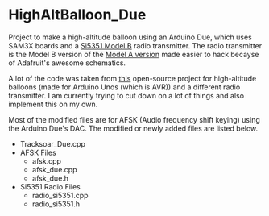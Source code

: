 # HighAltBalloon_Due
Project to make a high-altitude balloon using an Arduino Due, which uses SAM3X boards and a [Si5351 Model B](https://www.digikey.com/product-detail/en/silicon-labs/SI5351B-B-GM/336-2401-ND/3679849) radio transmitter. 
The radio transmitter is the Model B version of the [Model A version](https://www.adafruit.com/product/2045) made easier to hack becayse of Adafruit's awesome schematics.

A lot of the code was taken from [this](https://www.tracksoar.com/source/) open-source project for high-altitude balloons (made for Arduino Unos (which is AVR)) and a different radio transmitter.
I am currently trying to cut down on a lot of things and also implement this on my own.

Most of the modified files are for AFSK (Audio frequency shift keying) using the Arduino Due's DAC.
The modified or newly added files are listed below.
* Tracksoar_Due.cpp
* AFSK Files
  * afsk.cpp
  * afsk_due.cpp
  * afsk_due.h
* Si5351 Radio Files
  * radio_si5351.cpp
  * radio_si5351.h

